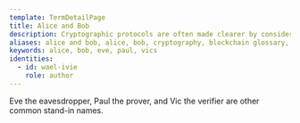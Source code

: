 ```yaml
---
template: TermDetailPage
title: Alice and Bob
description: Cryptographic protocols are often made clearer by considering parties A and B, or Alice and Bob, performing some protocol.
aliases: alice and bob, alice, bob, cryptography, blockchain glossary, crypto glossary, understanding blockchains, crypto whitepaper
keywords: alice, bob, eve, paul, vics
identities:
  - id: wael-ivie
    role: author
---
```


Eve the eavesdropper, Paul the prover, and Vic the verifier are other common stand-in names.
